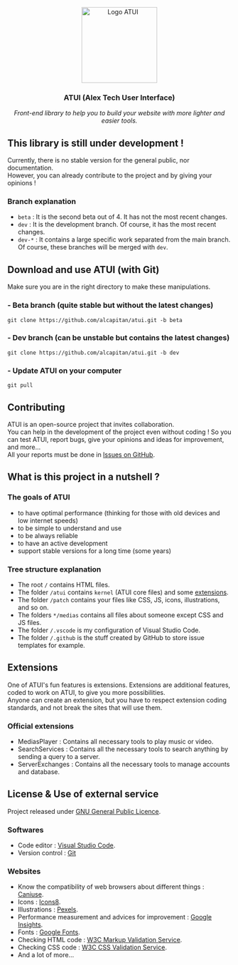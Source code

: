 <p align="center"><img src="https://alcapitan.github.io/atui/patch/icons/logo.png" alt="Logo ATUI" width="170" height="170"></p>
<h3 align="center">ATUI (Alex Tech User Interface)</h3>
<p align="center"><i>Front-end library to help you to build your website with more lighter and easier tools.</i></p>

## This library is still under development !
Currently, there is no stable version for the general public, nor documentation.  
However, you can already contribute to the project and by giving your opinions !  

### Branch explanation
- `beta` : It is the second beta out of 4. It has not the most recent changes.
- `dev` : It is the development branch. Of course, it has the most recent changes.
- `dev-*` : It contains a large specific work separated from the main branch. Of course, these branches will be merged with `dev`.

## Download and use ATUI (with Git)
Make sure you are in the right directory to make these manipulations.
### - Beta branch  (quite stable but without the latest changes)
```git clone https://github.com/alcapitan/atui.git -b beta```
### - Dev branch  (can be unstable but contains the latest changes)
```git clone https://github.com/alcapitan/atui.git -b dev```
### - Update ATUI on your computer
```git pull```

## Contributing
ATUI is an open-source project that invites collaboration.  
You can help in the development of the project even without coding ! So you can test ATUI, report bugs, give your opinions and ideas for improvement, and more...  
All your reports must be done in <a href="https://github.com/alcapitan/atui/issues">Issues on GitHub</a>.

## What is this project in a nutshell ?
### The goals of ATUI
- to have optimal performance (thinking for those with old devices and low internet speeds)
- to be simple to understand and use
- to be always reliable
- to have an active development
- support stable versions for a long time (some years)
  
### Tree structure explanation
- The root `/` contains HTML files.
- The folder `/atui` contains `kernel` (ATUI core files) and some <a href="https://github.com/alcapitan/atui/edit/dev/README.md#extensions">extensions</a>.
- The folder `/patch` contains your files like CSS, JS, icons, illustrations, and so on.
- The folders `*/medias` contains all files about someone except CSS and JS files.
- The folder `/.vscode` is my configuration of Visual Studio Code.
- The folder `/.github` is the stuff created by GitHub to store issue templates for example.

## Extensions
One of ATUI's fun features is extensions. Extensions are additional features, coded to work on ATUI, to give you more possibilities.  
Anyone can create an extension, but you have to respect extension coding standards, and not break the sites that will use them.  
### Official extensions
- MediasPlayer : Contains all necessary tools to play music or video.
- SearchServices : Contains all the necessary tools to search anything by sending a query to a server.
- ServerExchanges : Contains all the necessary tools to manage accounts and database.

## License & Use of external service
Project released under <a href="https://github.com/alcapitan/atui/blob/public/LICENSE.md">GNU General Public Licence</a>.  
### Softwares
- Code editor : <a href="https://code.visualstudio.com/">Visual Studio Code</a>.
- Version control : <a href="https://git-scm.com/">Git</a>
### Websites
- Know the compatibility of web browsers about different things : <a href="https://caniuse.com">Caniuse</a>.
- Icons : <a href="https://icons8.com/">Icons8</a>.
- Illustrations : <a href="https://www.pexels.com">Pexels</a>.
- Performance measurement and advices for improvement : <a href="https://developers.google.com/speed/pagespeed/insights">Google Insights</a>.
- Fonts : <a href="https://fonts.google.com/">Google Fonts</a>.
- Checking HTML code : <a href="https://validator.w3.org/">W3C Markup Validation Service</a>.
- Checking CSS code : <a href="https://jigsaw.w3.org/css-validator/">W3C CSS Validation Service</a>.
- And a lot of more...
